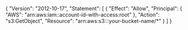 { 
  "Version": "2012-10-17", 
  "Statement": [    {
    "Effect": "Allow",
    "Principal": {
      "AWS": "arn:aws:iam::account-id-with-access:root"
    },
    "Action": "s3:GetObject",
    "Resource": "arn:aws:s3:::your-bucket-name/*"
    }
  ]
}